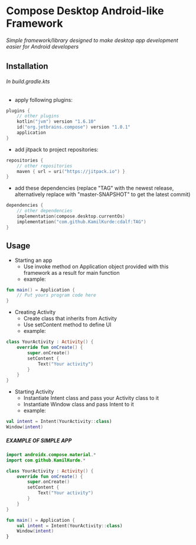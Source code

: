 # Compose Desktop Android-like Framework

###### Simple framework/library designed to make desktop app development easier for Android developers

## Installation

###### In build.gradle.kts

* apply following plugins:

```kotlin
plugins {
	// other plugins
	kotlin("jvm") version "1.6.10"
	id("org.jetbrains.compose") version "1.0.1"
	application
}
 ```

* add jitpack to project repositories:

```kotlin
repositories {
	// other repositories
	maven { url = uri("https://jitpack.io") }
}
```

* add these dependencies (replace "TAG" with the newest release, alternatively replace with "master-SNAPSHOT" to get the latest commit)

```kotlin
dependencies {
	// other dependencies
	implementation(compose.desktop.currentOs)
	implementation("com.github.KamilKurde:cdalf:TAG")
}
```

## Usage

* Starting an app
	* Use invoke method on Application object provided with this framework as a result for main function
	* example:

```kotlin
fun main() = Application {
	// Put yours program code here
}
```

* Creating Activity
	* Create class that inherits from Activity
	* Use setContent method to define UI
	* example:

```kotlin
class YourActivity : Activity() {
	override fun onCreate() {
		super.onCreate()
		setContent {
			Text("Your activity")
		}
	}
}
```

* Starting Activity
  * Instantiate Intent class and pass your Activity class to it 
  * Instantiate Window class and pass Intent to it
  * example:

```kotlin
val intent = Intent(YourActivity::class)
Window(intent)
```

##### EXAMPLE OF SIMPLE APP

```kotlin
import androidx.compose.material.*
import com.github.KamilKurde.*

class YourActivity : Activity() {
	override fun onCreate() {
		super.onCreate()
		setContent {
			Text("Your activity")
		}
	}
}

fun main() = Application {
	val intent = Intent(YourActivity::class)
	Window(intent)
}
```